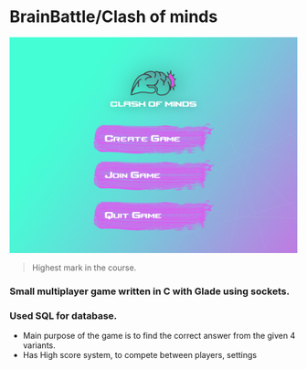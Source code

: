 # BrainBattle/Clash of minds
![GitHub Logo](/style/photo/MENU.png)
> Highest mark in the course.

###   Small multiplayer game written in C with Glade using sockets. 

###  Used SQL for database.
* Main purpose of the game is to find the correct answer from the given 4 variants. 
* Has High score system, to compete between players, settings 
